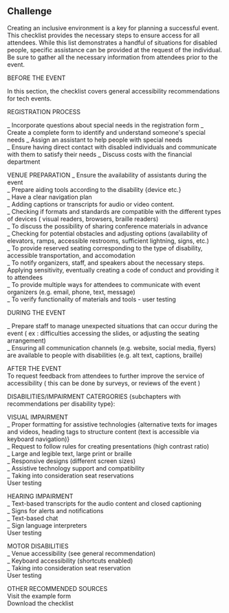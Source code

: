 ## Challenge

Creating an inclusive environment is a key for planning a successful event. This checklist provides the necessary steps to ensure access for all attendees. While this list demonstrates a handful of situations for disabled people, specific assistance can be provided at the request of the individual. Be sure to gather all the necessary information from attendees prior to the event.

BEFORE THE EVENT

In this section, the checklist covers general accessibility recommendations for tech events.  


REGISTRATION PROCESS 

_ Incorporate questions about special needs in the registration form
_ Create a complete form to identify and understand someone's special needs 
_ Assign an assistant to help people with special needs  
_ Ensure having direct contact with disabled individuals and communicate with them to satisfy their needs
_ Discuss costs with the financial department  

VENUE PREPARATION
_ Ensure the availability of assistants during the event   
_ Prepare aiding tools according to the disability {device etc.}  
_ Have a clear navigation plan  
_ Adding captions or transcripts for audio or video content.  
_ Checking if formats and standards are compatible with the different types of devices ( visual readers, browsers, braille readers)  
_ To discuss the possibility of sharing conference materials in advance  
_ Checking for potential obstacles and adjusting options (availability of elevators, ramps, accessible restrooms, sufficient lightning, signs, etc.)  
_ To provide reserved seating corresponding to the type of disability, accessible transportation, and accomodation  
_ To notify organizers, staff, and speakers about the necessary steps. Applying sensitivity, eventually creating a code of conduct and providing it to attendees  
_ To provide multiple ways for attendees to communicate with event organizers (e.g. email, phone, text, message)  
_ To verify functionality of materials and tools - user testing  


DURING THE EVENT

_ Prepare staff to manage unexpected situations that can occur during the event ( ex : difficulties accessing the slides, or adjusting the seating arrangement)  
_ Ensuring all communication channels (e.g. website, social media, flyers) are available to people with disabilities (e.g. alt text, captions, braille)  

AFTER THE EVENT  
To request feedback from attendees to further improve the service of accessibility ( this can be done by surveys, or reviews of the event )  

DISABILITIES/IMPAIRMENT CATERGORIES {subchapters with recommendations per disability type}:  

VISUAL IMPAIRMENT   
_ Proper formatting for assistive technologies {alternative texts for images and videos, heading tags to structure content (text is accessible via keyboard navigation)}  
_ Request to follow rules for creating presentations (high contrast ratio)  
_ Large and legible text, large print or braille  
_ Responsive designs (different screen sizes)  
_ Assistive technology support and compatibility  
_ Taking into consideration seat reservations  
User testing  

HEARING IMPAIRMENT  
_ Text-based transcripts for the audio content and closed captioning  
_ Signs for alerts and notifications  
_ Text-based chat  
_ Sign language interpreters  
User testing  

MOTOR DISABILITIES   
_ Venue accessibility (see general recommendation)  
_ Keyboard accessibility (shortcuts enabled)  
_ Taking into consideration seat reservation  
User testing  


OTHER RECOMMENDED SOURCES  
Visit the example form  
Download the checklist  

